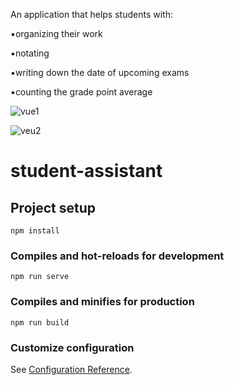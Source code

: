 An application that helps students with:

▪organizing their work

▪notating

▪writing down the date of upcoming exams

▪counting the grade point average

![vue1](https://user-images.githubusercontent.com/61240120/120102138-e98c6e00-c149-11eb-9231-2c44be327bd8.png)



![veu2](https://user-images.githubusercontent.com/61240120/120102193-1ccefd00-c14a-11eb-8d79-acbe3519d278.png)





# student-assistant

## Project setup
```
npm install
```

### Compiles and hot-reloads for development
```
npm run serve
```

### Compiles and minifies for production
```
npm run build
```

### Customize configuration
See [Configuration Reference](https://cli.vuejs.org/config/).
